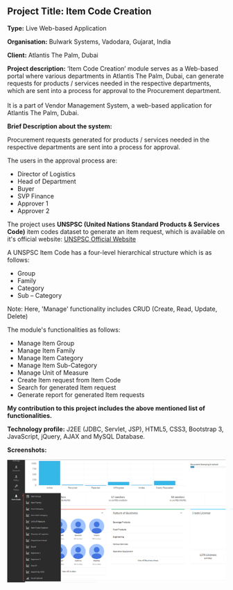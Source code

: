 ## Project Title: Item Code Creation

**Type:** Live Web-based Application

**Organisation:** Bulwark Systems, Vadodara, Gujarat, India

**Client:** Atlantis The Palm, Dubai

**Project description:** ‘Item Code Creation’ module serves as a Web-based portal where various departments in Atlantis The Palm, Dubai, can generate requests for products / services needed in the respective departments, which are sent into a process for approval to the Procurement department.<br><br>It is a part of Vendor Management System, a web-based application for Atlantis The Palm, Dubai.

**Brief Description about the system:**

Procurement requests generated for products / services needed in the respective departments are sent into a process for approval.

The users in the approval process are:
* Director of Logistics
* Head of Department
* Buyer
* SVP Finance
* Approver 1
* Approver 2

The project uses **UNSPSC (United Nations Standard Products & Services Code)** item codes dataset to generate an item request, which is available on it's official website: <a href="https://www.unspsc.org/">UNSPSC Official Website</a>

A UNSPSC Item Code has a four-level hierarchical structure which is as follows: 
* Group
* Family
* Category
* Sub – Category

Note: Here, 'Manage' functionality includes CRUD (Create, Read, Update, Delete)

The module's functionalities as follows:
* Manage Item Group
* Manage Item Family
* Manage Item Category
* Manage Item Sub-Category
* Manage Unit of Measure
* Create Item request from Item Code
* Search for generated Item request
* Generate report for generated Item requests

**My contribution to this project includes the above mentioned list of functionalities.**

**Technology profile:** J2EE (JDBC, Servlet, JSP), HTML5, CSS3, Bootstrap 3, JavaScript, jQuery, AJAX and MySQL Database.

**Screenshots:**

<img src="../images/item_code_creation/1.png?raw=true"/>
